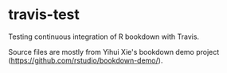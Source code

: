 # travis-test
Testing continuous integration of R bookdown with Travis.

Source files are mostly from Yihui Xie's bookdown demo project (https://github.com/rstudio/bookdown-demo/).
